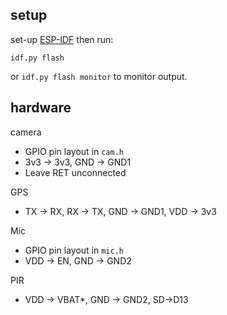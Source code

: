 ## setup

set-up [ESP-IDF](https://github.com/espressif/esp-idf) then run:

```idf.py flash``` 

or ```idf.py flash monitor``` to monitor output.

## hardware

camera
- GPIO pin layout in ```cam.h```
- 3v3 -> 3v3, GND -> GND1
- Leave RET unconnected

GPS
- TX -> RX, RX -> TX, GND -> GND1, VDD -> 3v3

Mic
- GPIO pin layout in ```mic.h```
- VDD -> EN, GND -> GND2

PIR
- VDD -> VBAT*, GND -> GND2, SD->D13
